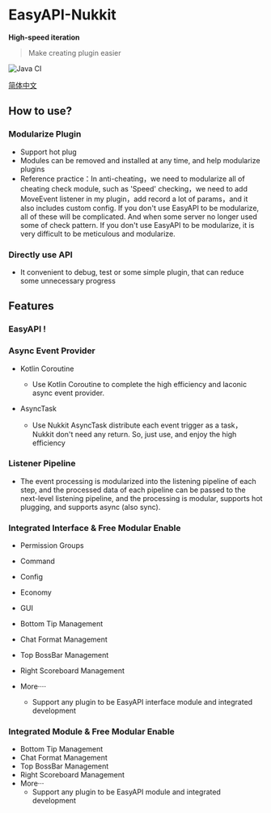 # EasyAPI-Nukkit

**High-speed iteration**

> Make creating plugin easier

![Java CI](https://github.com/WetABQ/EasyAPI-Nukkit/workflows/Java%20CI/badge.svg)

[简体中文](README_zh.md)

## How to use? 

### Modularize Plugin

- Support hot plug
- Modules can be removed and installed at any time, and help modularize plugins
- Reference practice：In anti-cheating，we need to modularize all of cheating check module, such as 'Speed' checking，we need to add MoveEvent listener in my plugin，add record a lot of params，and it also includes custom config. If you don't use EasyAPI to be modularize, all of these will be complicated. And when some server no longer used some of check pattern. If you don't use EasyAPI to be modularize, it is very difficult to be meticulous and modularize.

### Directly use API

- It convenient to debug, test or some simple plugin, that can reduce some unnecessary progress

## Features

### EasyAPI !

### Async Event Provider

- Kotlin Coroutine

	- Use Kotlin Coroutine to complete the high efficiency and laconic async event provider.

- AsyncTask

	- Use Nukkit AsyncTask distribute each event trigger as a task，Nukkit don't need any return. So, just use, and enjoy the high efficiency

### Listener Pipeline

- The event processing is modularized into the listening pipeline of each step, and the processed data of each pipeline can be passed to the next-level listening pipeline, and the processing is modular, supports hot plugging, and supports async (also sync).

### Integrated Interface & Free Modular Enable

- Permission Groups

- Command

- Config

- Economy

- GUI

- Bottom Tip Management

- Chat Format Management

- Top BossBar Management

- Right Scoreboard Management

- More····
    - Support any plugin to be EasyAPI interface module and integrated development

### Integrated Module & Free Modular Enable

- Bottom Tip Management
- Chat Format Management
- Top BossBar Management
- Right Scoreboard Management
- More···
	- Support any plugin to be EasyAPI module and integrated development